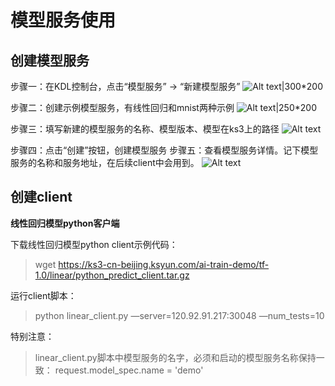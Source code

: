 # 模型服务使用
## 创建模型服务
步骤一：在KDL控制台，点击“模型服务” -> “新建模型服务”
![Alt text|300*200](./1494470569292.png)

步骤二：创建示例模型服务，有线性回归和mnist两种示例
![Alt text|250*200](./1494470664014.png)

步骤三：填写新建的模型服务的名称、模型版本、模型在ks3上的路径
![Alt text](./1494470803762.png)

步骤四：点击“创建”按钮，创建模型服务
步骤五：查看模型服务详情。记下模型服务的名称和服务地址，在后续client中会用到。
![Alt text](./1494471297149.png)


## 创建client
**线性回归模型python客户端**

下载线性回归模型python client示例代码：
>   wget https://ks3-cn-beijing.ksyun.com/ai-train-demo/tf-1.0/linear/python_predict_client.tar.gz

运行client脚本：

> python linear_client.py —server=120.92.91.217:30048  —num_tests=10

特别注意：

> linear_client.py脚本中模型服务的名字，必须和启动的模型服务名称保持一致： request.model_spec.name = 'demo'